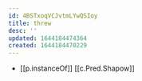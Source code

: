 ```yaml
---
id: 4BSTxoqVCJvtmLYwQSIoy
title: threw
desc: ''
updated: 1644184474364
created: 1644184470229
---
```


- [[p.instanceOf]] [[c.Pred.Shapow]]
